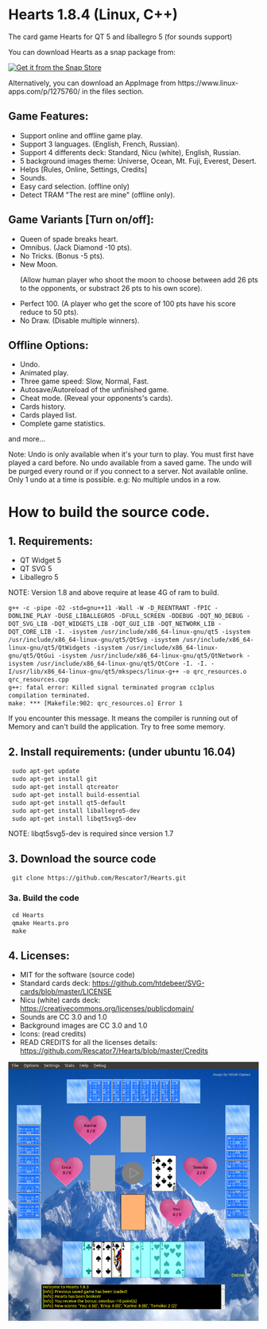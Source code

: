 # Hearts 1.8.4 (Linux, C++)
The card game Hearts for QT 5 and liballegro 5 (for sounds support)

<p>You can download Hearts as a snap package from:</p>

<a href="https://snapcraft.io/hearts">
  <img alt="Get it from the Snap Store" src="https://snapcraft.io/static/images/badges/en/snap-store-black.svg"/></a>
<br>
<p>Alternatively, you can download an AppImage from https://www.linux-apps.com/p/1275760/ in the files section.</p>

## Game Features:
- Support online and offline game play.
- Support 3 languages. (English, French, Russian). 
- Support 4 differents deck: Standard, Nicu (white), English, Russian.
- 5 background images theme: Universe, Ocean, Mt. Fuji, Everest, Desert.
- Helps [Rules, Online, Settings, Credits]
- Sounds.
- Easy card selection. (offline only)
- Detect TRAM "The rest are mine" (offline only).

## Game Variants [Turn on/off]:
- Queen of spade breaks heart.
- Omnibus.   (Jack Diamond -10 pts).
- No Tricks. (Bonus -5 pts).
- New Moon. <p>(Allow human player who shoot the moon to choose between add 26 pts to the opponents, or 
             substract 26 pts to his own score).</p>
- Perfect 100. (A player who get the score of 100 pts have his score reduce to 50 pts).
- No Draw.   (Disable multiple winners).

## Offline Options:
- Undo. 
- Animated play.
- Three game speed: Slow, Normal, Fast.
- Autosave/Autoreload of the unfinished game.
- Cheat mode. (Reveal your opponents's cards).
- Cards history.
- Cards played list.
- Complete game statistics.
<p>and more...</p>
<p>Note: Undo is only available when it's your turn to play. You must first have played a card before.
  No undo available from a saved game. The undo will be purged every round or if you connect to a server. 
  Not available online. Only 1 undo at a time is possible. e.g: No multiple undos in a row.</p>

# How to build the source code.

## 1. Requirements:
- QT Widget 5
- QT SVG 5
- Liballegro 5

<p>NOTE: Version 1.8 and above require at lease 4G of ram to build.</p>
<pre><code>g++ -c -pipe -O2 -std=gnu++11 -Wall -W -D_REENTRANT -fPIC -DONLINE_PLAY -DUSE_LIBALLEGRO5 -DFULL_SCREEN -DDEBUG -DQT_NO_DEBUG -DQT_SVG_LIB -DQT_WIDGETS_LIB -DQT_GUI_LIB -DQT_NETWORK_LIB -DQT_CORE_LIB -I. -isystem /usr/include/x86_64-linux-gnu/qt5 -isystem /usr/include/x86_64-linux-gnu/qt5/QtSvg -isystem /usr/include/x86_64-linux-gnu/qt5/QtWidgets -isystem /usr/include/x86_64-linux-gnu/qt5/QtGui -isystem /usr/include/x86_64-linux-gnu/qt5/QtNetwork -isystem /usr/include/x86_64-linux-gnu/qt5/QtCore -I. -I. -I/usr/lib/x86_64-linux-gnu/qt5/mkspecs/linux-g++ -o qrc_resources.o qrc_resources.cpp
g++: fatal error: Killed signal terminated program cc1plus
compilation terminated.
make: *** [Makefile:902: qrc_resources.o] Error 1</code></pre>

<p>If you encounter this message. It means the compiler is running out of Memory and can't build the application. Try to free some memory.</p>

## 2. Install requirements: (under ubuntu 16.04)
<pre><code> sudo apt-get update
 sudo apt-get install git
 sudo apt-get install qtcreator 
 sudo apt-get install build-essential
 sudo apt-get install qt5-default
 sudo apt-get install liballegro5-dev
 sudo apt-get install libqt5svg5-dev</code></pre>
   
<p>NOTE: libqt5svg5-dev is required since version 1.7</p>

## 3. Download the source code
<pre><code> git clone https://github.com/Rescator7/Hearts.git</code></pre>
   
### 3a. Build the code
<pre><code> cd Hearts
 qmake Hearts.pro
 make</code></pre>
   
## 4. Licenses: 
 - MIT for the software (source code)
 - Standard cards deck: https://github.com/htdebeer/SVG-cards/blob/master/LICENSE
 - Nicu (white) cards deck: https://creativecommons.org/licenses/publicdomain/
 - Sounds are CC 3.0 and 1.0
 - Background images are CC 3.0 and 1.0
 - Icons: (read credits)
 - READ CREDITS for all the licenses details: https://github.com/Rescator7/Hearts/blob/master/Credits

![screenshoot](https://github.com/Rescator7/Hearts/blob/master/screenshot/SCR1-hearts-1.8.jpg)
